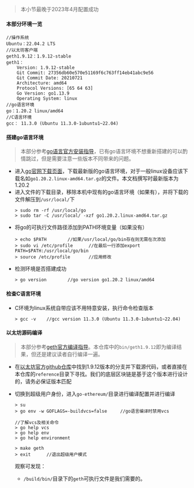 > 本小节最晚于2023年4月配置成功
#### 本部分环境一览  
```
//操作系统
Ubuntu：22.04.2 LTS
//以太坊客户端
geth1.9.12：1.9.12-stable
geth1：    
    Version: 1.9.12-stable
    Git Commit: 27356db60e570e51169f6c763ff14eb41abc9e56
    Git Commit Date: 20210721
    Architecture: amd64
    Protocol Versions: [65 64 63]
    Go Version: go1.13.9
    Operating System: linux
//go语言环境
go：1.20.2 linux/amd64
//C语言环境
gcc： 11.3.0 (Ubuntu 11.3.0-1ubuntu1~22.04)
```
#### 搭建go语言环境
> 本部分参考[go语言官方安装指导](https://golang.google.cn/doc/install)，已有go语言环境不想重新搭建的可以酌情跳过，但是需要注意一些版本不同带来的问题。
- 进入[go官网下载页面](https://golang.google.cn/dl/)，下载最新版的go语言环境，对于一般linux设备应该下载名如`go1.20.2.linux-amd64.tar.gz`的文件。本文档撰写时最新版本为1.20.2
- 进入文件的下载目录，移除本机中现有的go语言环境（如果有），并将下载的文件解压到`/usr/local/`下
    ```
    > sudo rm -rf /usr/local/go
    > sudo tar -C /usr/local/ -xzf go1.20.2.linux-amd64.tar.gz
    ```
- 将go的可执行文件路径添加到PATH环境变量（如果没有）
    ```
    > echo $PATH        //如果/usr/local/go/bin存在则无需在次添加
    > sudo vi /etc/profile      //在最后一行添加export PATH=$PATH:/usr/local/go/bin
    > source /etc/profile       //应用修改
    ```
- 检测环境是否搭建成功
    ```
    > go version        //go version go1.20.2 linux/amd64
    ```
#### 检查C语言环境
- C环境为linux系统自带应该不用特意安装，执行命令检查版本
    ```
    > gcc -v    //gcc version 11.3.0 (Ubuntu 11.3.0-1ubuntu1~22.04)
    ```
#### 以太坊源码编译
> 本部分参考[geth官方编译指导](https://geth.ethereum.org/docs/getting-started/installing-geth#build-from-source)。本仓库中的`bin/geth1.9.12`即为编译结果，但还是建议读者自行编译一遍。
- 在[以太坊官方github仓库](https://github.com/ethereum/go-ethereum)中找到1.9.12版本的分支并下载源代码，或者直接在本仓库的`reference`目录下寻找。我们的底层区块链是基于这个版本进行设计的，请务必保证版本匹配
- 切换到超级用户身份，进入`go-ethereum/`目录进行编译配置并进行编译
    ```
    > su
    > go env -w GOFLAGS=-buildvcs=false     //go语言编译时禁用vcs

    //了解vcs及相关命令
    > go help vcs
    > go help env
    > go help environment

    > make geth
    > exit      //退出超级用户模式
    ```

    观察可发现：
    - `/build/bin/`目录下的`geth`可执行文件是我们需要的。